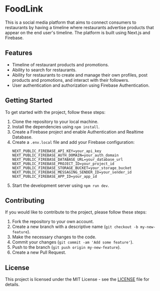 
# FoodLink

This is a social media platform that aims to connect consumers to restaurants by having a timeline where restaurants advertise products that appear on the end user's timeline. The platform is built using Next.js and Firebase.

## Features

- Timeline of restaurant products and promotions.
- Ability to search for restaurants.
- Ability for restaurants to create and manage their own profiles, post products and promotions, and interact with their followers.
- User authentication and authorization using Firebase Authentication.

## Getting Started

To get started with the project, follow these steps:

1. Clone the repository to your local machine.
2. Install the dependencies using `npm install`.
3. Create a Firebase project and enable Authentication and Realtime Database.
4. Create a `.env.local` file and add your Firebase configuration:
    ```
    NEXT_PUBLIC_FIREBASE_API_KEY=your_api_key
    NEXT_PUBLIC_FIREBASE_AUTH_DOMAIN=your_auth_domain
    NEXT_PUBLIC_FIREBASE_DATABASE_URL=your_database_url
    NEXT_PUBLIC_FIREBASE_PROJECT_ID=your_project_id
    NEXT_PUBLIC_FIREBASE_STORAGE_BUCKET=your_storage_bucket
    NEXT_PUBLIC_FIREBASE_MESSAGING_SENDER_ID=your_sender_id
    NEXT_PUBLIC_FIREBASE_APP_ID=your_app_id
    ```
5. Start the development server using `npm run dev`.

## Contributing

If you would like to contribute to the project, please follow these steps:

1. Fork the repository to your own account.
2. Create a new branch with a descriptive name (`git checkout -b my-new-feature`).
3. Make the necessary changes to the code.
4. Commit your changes (`git commit -am 'Add some feature'`).
5. Push to the branch (`git push origin my-new-feature`).
6. Create a new Pull Request.

## License

This project is licensed under the MIT License - see the [LICENSE](LICENSE) file for details.